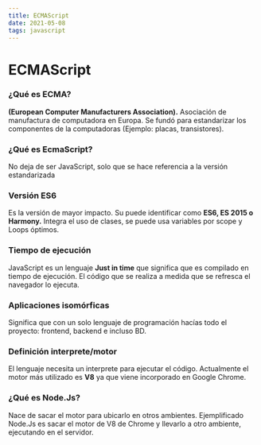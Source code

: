 ```yaml
---
title: ECMAScript
date: 2021-05-08
tags: javascript
---
```


# ECMAScript

### ¿Qué es ECMA?
**(European Computer Manufacturers Association).** Asociación de manufactura de computadora en Europa. Se fundó para estandarizar los componentes de la computadoras (Ejemplo: placas, transistores).

### ¿Qué es EcmaScript?
No deja de ser JavaScript, solo que se hace referencia a la versión estandarizada

### Versión ES6
Es la versión de mayor impacto. Su puede identificar como **ES6, ES 2015 o Harmony.** Integra el uso de clases, se puede usa variables por scope y Loops óptimos.

### Tiempo de ejecución
JavaScript es un lenguaje **Just in time** que significa que es compilado en tiempo de ejecución. El código que se realiza a medida que se refresca el navegador lo ejecuta.

### Aplicaciones isomórficas
Significa que con un solo lenguaje de programación hacías todo el proyecto: frontend, backend e incluso BD.

### Definición interprete/motor
El lenguaje necesita un interprete para ejecutar el código. Actualmente el motor más utilizado es **V8** ya que viene incorporado en Google Chrome.

### ¿Qué es Node.Js?
Nace de sacar el motor para ubicarlo en otros ambientes. Ejemplificado Node.Js es sacar el motor de V8 de Chrome y llevarlo a otro ambiente, ejecutando en el servidor.

